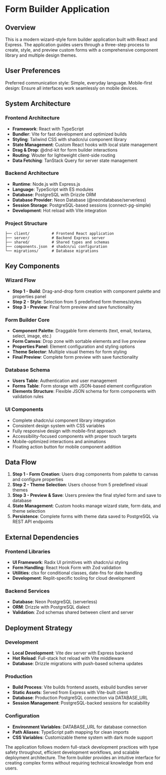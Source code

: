 # Form Builder Application

## Overview

This is a modern wizard-style form builder application built with React and Express. The application guides users through a three-step process to create, style, and preview custom forms with a comprehensive component library and multiple design themes.

## User Preferences

Preferred communication style: Simple, everyday language.
Mobile-first design: Ensure all interfaces work seamlessly on mobile devices.

## System Architecture

### Frontend Architecture
- **Framework**: React with TypeScript
- **Bundler**: Vite for fast development and optimized builds
- **Styling**: Tailwind CSS with shadcn/ui component library
- **State Management**: Custom React hooks with local state management
- **Drag & Drop**: @dnd-kit for form builder interactions
- **Routing**: Wouter for lightweight client-side routing
- **Data Fetching**: TanStack Query for server state management

### Backend Architecture
- **Runtime**: Node.js with Express.js
- **Language**: TypeScript with ES modules
- **Database**: PostgreSQL with Drizzle ORM
- **Database Provider**: Neon Database (@neondatabase/serverless)
- **Session Storage**: PostgreSQL-based sessions (connect-pg-simple)
- **Development**: Hot reload with Vite integration

### Project Structure
```
├── client/          # Frontend React application
├── server/          # Backend Express server
├── shared/          # Shared types and schemas
├── components.json  # shadcn/ui configuration
└── migrations/      # Database migrations
```

## Key Components

### Wizard Flow
- **Step 1 - Build**: Drag-and-drop form creation with component palette and properties panel
- **Step 2 - Style**: Selection from 5 predefined form themes/styles
- **Step 3 - Preview**: Final form preview and save functionality

### Form Builder Core
- **Component Palette**: Draggable form elements (text, email, textarea, select, image, etc.)
- **Form Canvas**: Drop zone with sortable elements and live preview
- **Properties Panel**: Element configuration and styling options
- **Theme Selector**: Multiple visual themes for form styling
- **Final Preview**: Complete form preview with save functionality

### Database Schema
- **Users Table**: Authentication and user management
- **Forms Table**: Form storage with JSON-based element configuration
- **Elements Structure**: Flexible JSON schema for form components with validation rules

### UI Components
- Complete shadcn/ui component library integration
- Consistent design system with CSS variables
- Fully responsive design with mobile-first approach
- Accessibility-focused components with proper touch targets
- Mobile-optimized interactions and animations
- Floating action button for mobile component addition

## Data Flow

1. **Step 1 - Form Creation**: Users drag components from palette to canvas and configure properties
2. **Step 2 - Theme Selection**: Users choose from 5 predefined visual themes
3. **Step 3 - Preview & Save**: Users preview the final styled form and save to database
4. **State Management**: Custom hooks manage wizard state, form data, and theme selection
5. **Persistence**: Complete forms with theme data saved to PostgreSQL via REST API endpoints

## External Dependencies

### Frontend Libraries
- **UI Framework**: Radix UI primitives with shadcn/ui styling
- **Form Handling**: React Hook Form with Zod validation
- **Utilities**: clsx for conditional classes, date-fns for date handling
- **Development**: Replit-specific tooling for cloud development

### Backend Services
- **Database**: Neon PostgreSQL (serverless)
- **ORM**: Drizzle with PostgreSQL dialect
- **Validation**: Zod schemas shared between client and server

## Deployment Strategy

### Development
- **Local Development**: Vite dev server with Express backend
- **Hot Reload**: Full-stack hot reload with Vite middleware
- **Database**: Drizzle migrations with push-based schema updates

### Production
- **Build Process**: Vite builds frontend assets, esbuild bundles server
- **Static Assets**: Served from Express with Vite-built client
- **Database**: Production PostgreSQL connection via DATABASE_URL
- **Session Management**: PostgreSQL-backed sessions for scalability

### Configuration
- **Environment Variables**: DATABASE_URL for database connection
- **Path Aliases**: TypeScript path mapping for clean imports
- **CSS Variables**: Customizable theme system with dark mode support

The application follows modern full-stack development practices with type safety throughout, efficient development workflows, and scalable deployment architecture. The form builder provides an intuitive interface for creating complex forms without requiring technical knowledge from end users.